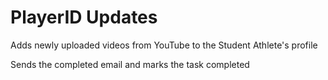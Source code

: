 # PlayerID Updates

Adds newly uploaded videos from YouTube to the Student Athlete's profile

Sends the completed email and marks the task completed